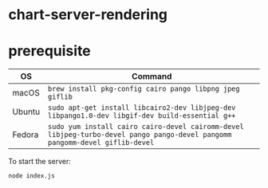# chart-server-rendering

# prerequisite

| OS     | Command                                                                                                                     |
| ------ | --------------------------------------------------------------------------------------------------------------------------- |
| macOS  | `brew install pkg-config cairo pango libpng jpeg giflib`                                                                    |
| Ubuntu | `sudo apt-get install libcairo2-dev libjpeg-dev libpango1.0-dev libgif-dev build-essential g++`                             |
| Fedora | `sudo yum install cairo cairo-devel cairomm-devel libjpeg-turbo-devel pango pango-devel pangomm pangomm-devel giflib-devel` |

To start the server:

``` bash
node index.js
```